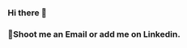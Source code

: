 ### Hi there 👋
### 💬Shoot me an Email or add me on Linkedin.<br>
<!--
**iremnurkurt/iremnurkurt** is a ✨ _special_ ✨ repository because its `README.md` (this file) appears on your GitHub profile.

# 💫 About Me:
🔭 I'm Electrical Electronics Engineer with a passion for science and human behavior.<br>💬Shoot me an Email or add me on Linkedin.<br>


## 🌐 Socials:
[![Instagram](https://img.shields.io/badge/Instagram-%23E4405F.svg?logo=Instagram&logoColor=white)](https://instagram.com/iremnurkurrrt) [![LinkedIn](https://img.shields.io/badge/LinkedIn-%230077B5.svg?logo=linkedin&logoColor=white)](https://linkedin.com/in/İremnur Kurt) 

# 💻 Tech Stack:
![C++](https://img.shields.io/badge/c++-%2300599C.svg?style=for-the-badge&logo=c%2B%2B&logoColor=white) ![HTML5](https://img.shields.io/badge/html5-%23E34F26.svg?style=for-the-badge&logo=html5&logoColor=white) ![Python](https://img.shields.io/badge/python-3670A0?style=for-the-badge&logo=python&logoColor=ffdd54) ![Anaconda](https://img.shields.io/badge/Anaconda-%2344A833.svg?style=for-the-badge&logo=anaconda&logoColor=white) ![Canva](https://img.shields.io/badge/Canva-%2300C4CC.svg?style=for-the-badge&logo=Canva&logoColor=white) ![NumPy](https://img.shields.io/badge/numpy-%23013243.svg?style=for-the-badge&logo=numpy&logoColor=white) ![LINUX](https://img.shields.io/badge/Linux-FCC624?style=for-the-badge&logo=linux&logoColor=black)
# 📊 GitHub Stats:
![](https://github-readme-stats.vercel.app/api?username=iremnurkurt&theme=midnight-purple&hide_border=false&include_all_commits=true&count_private=true)<br/>
![](https://github-readme-streak-stats.herokuapp.com/?user=iremnurkurt&theme=midnight-purple&hide_border=false)<br/>
![](https://github-readme-stats.vercel.app/api/top-langs/?username=iremnurkurt&theme=midnight-purple&hide_border=false&include_all_commits=true&count_private=true&layout=compact)

## 🏆 GitHub Trophies
![](https://github-profile-trophy.vercel.app/?username=iremnurkurt&theme=radical&no-frame=false&no-bg=true&margin-w=4)

### ✍️ Random Dev Quote
![](https://quotes-github-readme.vercel.app/api?type=vetical&theme=radical)

### 🔝 Top Contributed Repo
![](https://github-contributor-stats.vercel.app/api?username=iremnurkurt&limit=5&theme=dark&combine_all_yearly_contributions=true)

---
[![](https://visitcount.itsvg.in/api?id=iremnurkurt&icon=0&color=0)](https://visitcount.itsvg.in)

<!-- Proudly created with GPRM ( https://gprm.itsvg.in ) -->
